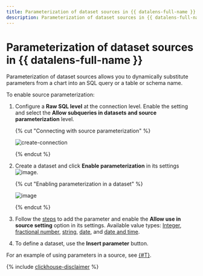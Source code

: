 ```yaml
---
title: Parameterization of dataset sources in {{ datalens-full-name }}
description: Parameterization of dataset sources in {{ datalens-full-name }} allows you to dynamically substitute parameters from a chart into an SQL query or a table or schema name.
---
```


# Parameterization of dataset sources in {{ datalens-full-name }}

Parameterization of dataset sources allows you to dynamically substitute parameters from a chart into an SQL query or a table or schema name.

To enable source parameterization:

1. Configure a **Raw SQL level** at the connection level. Enable the setting and select the **Allow subqueries in datasets and source parameterization** level.

   {% cut "Connecting with source parameterization" %}

   ![create-connection](../../_assets/datalens/operations/connection/create-sample-connection-parametrization.png)

   {% endcut %}

1. Create a dataset and click **Enable parameterization** in its settings ![image](../../_assets/console-icons/gear.svg).

   {% cut "Enabling parameterization in a dataset" %}

   ![image](../../_assets/datalens/dataset-parametrization/dataset-parametrization-on.png)

   {% endcut %}

1. Follow the [steps](./create-dataset.md#add-parameters) to add the parameter and enable the **Allow use in source setting** option in its settings. Available value types: [Integer](./data-types.md#integer), [fractional number](./data-types.md#float), [string](./data-types.md#string), [date](./data-types.md#date), and [date and time](./data-types.md#datetime).
1. To define a dataset, use the **Insert parameter** button.



For an example of using parameters in a source, see [{#T}](../tutorials/data-from-ch-dataset-parametrization.md).

   
{% include [clickhouse-disclaimer](../../_includes/clickhouse-disclaimer.md) %}